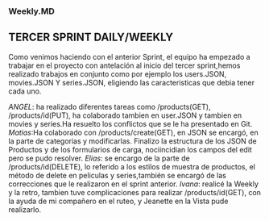 ### Weekly.MD

## TERCER SPRINT   DAILY/WEEKLY

Como venimos haciendo con el anterior Sprint, el equipo ha empezado a trabajar en el proyecto con antelación al inicio del tercer sprint,hemos realizado trabajos en conjunto como por ejemplo los users.JSON, movies.JSON Y series.JSON, eligiendo las caracteristicas que debia tener cada uno.

*ANGEL*: ha realizado diferentes tareas como /products(GET), /products/id(PUT), ha colaborado tambien en user.JSON y tambien en movies y series.Ha resuelto los conflictos que se le ha presentado en Git.
*Matias*:Ha colaborado con /products/create(GET), en JSON  se encargó, en la parte de categorias y modificarlas. Finalizo la estructura de los JSON de Productos y de los formularios de carga, nociincidian los campos del edit pero se pudo resolver.
*Elias*: se encargo de la parte de /products/id(DELETE), lo referido a los estilos de muestra de productos, el método de delete en peliculas y series,también se encargó de las correcciones que le realizaron en el sprint anterior.
*Ivana*: realicé la Weekly y la retro, tambien tuve complicaciones para realizar  /products/id(GET), con la ayuda de mi compañero en el ruteo, y Jeanette en la Vista pude realizarlo.